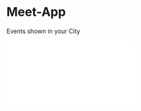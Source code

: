 # Meet-App
Events shown in your City

![Screenshot User_Stories.pdf](User_stories.pdf "User Stories")